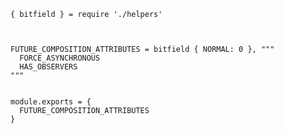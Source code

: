     { bitfield } = require './helpers'



    FUTURE_COMPOSITION_ATTRIBUTES = bitfield { NORMAL: 0 }, """
      FORCE_ASYNCHRONOUS
      HAS_OBSERVERS
    """


    module.exports = {
      FUTURE_COMPOSITION_ATTRIBUTES
    }

